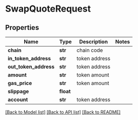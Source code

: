 # SwapQuoteRequest

## Properties
Name | Type | Description | Notes
------------ | ------------- | ------------- | -------------
**chain** | **str** | chain code | 
**in_token_address** | **str** | token address | 
**out_token_address** | **str** | token address | 
**amount** | **str** | token amount | 
**gas_price** | **str** | token amount | 
**slippage** | **float** |  | 
**account** | **str** | token address | 

[[Back to Model list]](../README.md#documentation-for-models) [[Back to API list]](../README.md#documentation-for-api-endpoints) [[Back to README]](../README.md)


